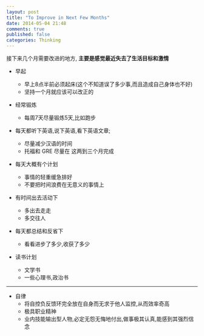 ```yaml
---
layout: post
title: "To Improve in Next Few Months"
date: 2014-05-04 21:48
comments: true
published: false
categories: Thinking
---
```

接下来几个月需要改进的地方,
**主要是感觉最近失去了生活目标和激情**

* 早起
  - 早上8点半前必须起床(这个不知道误了多少事,而且造成自己身体也不好)
  - 坚持一个月就应该可以改正的
   
* 经常锻炼
  - 每周7天尽量锻炼5天,比如跑步

* 每天都听下英语,说下英语,看下英语文章;
  - 尽量减少汉语的时间
  - 托福和 GRE 尽量在 这两到三个月完成

* 每天大概有个计划
  - 事情的轻重缓急排好
  - 不要把时间浪费在无意义的事情上

* 有时间出去活动下
  - 多出去走走
  - 多交往人

* 每天都总结和反省下
  - 看看进步了多少,收获了多少

* 读书计划
  - 文学书
  - 一些心理书,政治书

----------------------------------------------------------
* 自律
  - 将自控负反馈环完全放在自身而无求于他人监控,从而效率奇高
  - 极具职业精神
  - 业内技能输出型人物,必定无怨无悔地付出,做事极其认真,能感到其强烈信念
